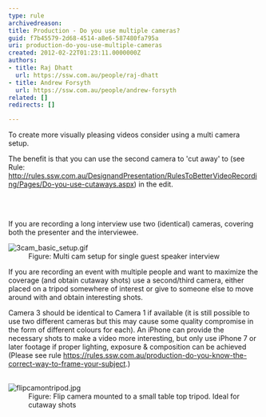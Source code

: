 ```yaml
---
type: rule
archivedreason: 
title: Production - Do you use multiple cameras?
guid: f7b45579-2d68-4514-a8e6-587480fa795a
uri: production-do-you-use-multiple-cameras
created: 2012-02-22T01:23:11.0000000Z
authors:
- title: Raj Dhatt
  url: https://ssw.com.au/people/raj-dhatt
- title: Andrew Forsyth
  url: https://ssw.com.au/people/andrew-forsyth
related: []
redirects: []

---
```



<p>To create more visually pleasing videos consider using a multi camera setup.<br></p>
<p>The benefit is that you can use the second camera to 'cut away' to (see Rule&#58; <a href="/Pages/Do-you-use-cutaways.aspx">http&#58;//rules.ssw.com.au/DesignandPresentation/RulesToBetterVideoRecording/Pages/Do-you-use-cutaways.aspx</a>) in the edit.</p>
<br><excerpt class='endintro'></excerpt><br>
<p>​If you are recording a long interview use two (identical) cameras, covering both the presenter and the interviewee.</p><dl class="image"><dt><img class="ssw-rteStyle-ImageArea" alt="3cam_basic_setup.gif" src="/PublishingImages/3cam_basic_setup.gif" /></dt><dd>Figure&#58; Multi cam setup for single guest speaker interview</dd></dl><p class="ssw15-rteElement-P">​If you are recording an&#160;event with multiple people and want to maximize the coverage (and obtain cutaway shots) use a second/third camera, either placed on a tripod somewhere of interest or give to someone else to move around with and obtain interesting shots.</p><div><p class="ssw15-rteElement-P">Camera 3 should be identical to Camera 1 if available (it is still possible to use two different cameras but this may cause some quality compromise in the form of different colours for each). An iPhone can provide the necessary shots to make a video more interesting, but only use iPhone 7 or later footage if proper lighting, exposure &amp; composition can be achieved (Please see rule 
   <a href="/_layouts/15/FIXUPREDIRECT.ASPX?WebId=3dfc0e07-e23a-4cbb-aac2-e778b71166a2&amp;TermSetId=07da3ddf-0924-4cd2-a6d4-a4809ae20160&amp;TermId=21a35c4d-e815-42a2-b69c-14206aa7e968">https&#58;//rules.ssw.com.au/production-do-you-know-the-correct-way-to-frame-your-subject</a>.)​<br>​<br></p><dl class="image"><dt>
      <img class="ssw-rteStyle-ImageArea" alt="flipcamontripod.jpg" src="/PublishingImages/flipcamontripod.jpg" />
   </dt><dd>Figure&#58; Flip camera mounted to a small table top tripod. Ideal for cutaway shots</dd></dl></div>


